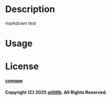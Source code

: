 # Description
markdown test

# Usage

# License

#### [comapp](https://ojtlitfb.github.io/comapp)
#### Copyright (C) 2025 [ojtlitfb](https://github.com/ojtlitfb). All Rights Reserved.
